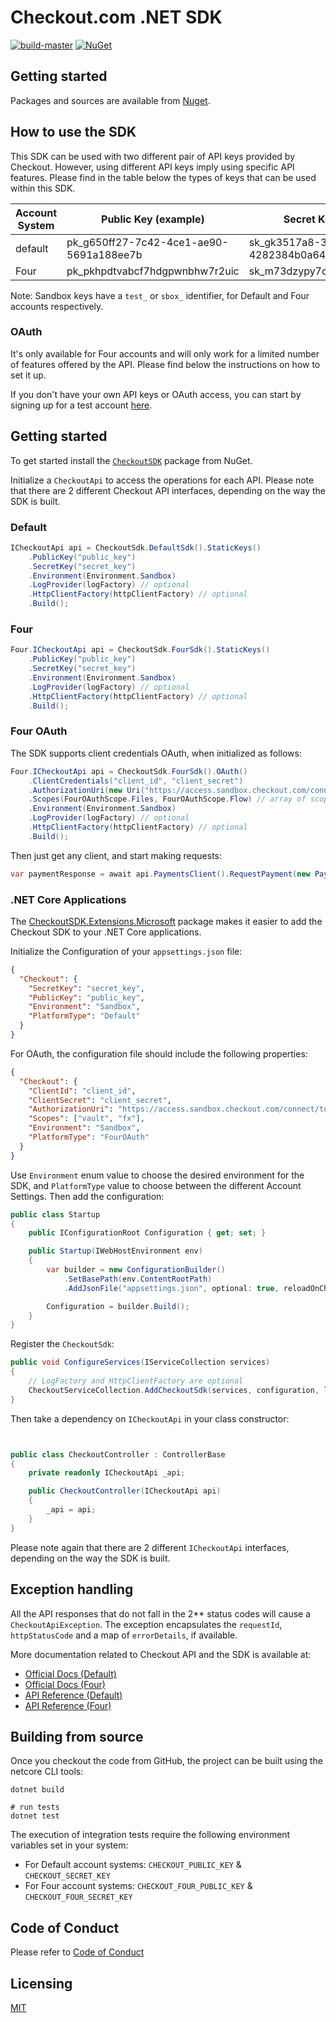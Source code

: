 # Checkout.com .NET SDK

[![build-master](https://github.com/checkout/checkout-sdk-net/actions/workflows/build-master.yml/badge.svg?branch=master)](https://github.com/checkout/checkout-sdk-net/actions/workflows/build-master.yml)
[![NuGet](https://img.shields.io/nuget/v/CheckoutSDK.svg)](https://www.nuget.org/packages/CheckoutSDK)

## Getting started

Packages and sources are available from [Nuget](https://www.nuget.org/packages/CheckoutSDK).

## How to use the SDK

This SDK can be used with two different pair of API keys provided by Checkout. However, using different API keys imply using specific API features. Please find in the table below the types of keys that can be used within this SDK.

| Account System | Public Key (example)                    | Secret Key (example)                    |
| -------------- | --------------------------------------- | --------------------------------------- |
| default        | pk_g650ff27-7c42-4ce1-ae90-5691a188ee7b | sk_gk3517a8-3z01-45fq-b4bd-4282384b0a64 |
| Four           | pk_pkhpdtvabcf7hdgpwnbhw7r2uic          | sk_m73dzypy7cf3gf5d2xr4k7sxo4e          |

Note: Sandbox keys have a `test_` or `sbox_` identifier, for Default and Four accounts respectively.

### OAuth

It's only available for Four accounts and will only work for a limited number of features offered by the API. Please find below the instructions on how to set it up.

If you don't have your own API keys or OAuth access, you can start by signing up for a test account [here](https://www.checkout.com/get-test-account).

## Getting started

To get started install the [`CheckoutSDK`](https://www.nuget.org/packages/CheckoutSDK) package from NuGet.

Initialize a `CheckoutApi` to access the operations for each API. Please note that there are 2 different Checkout API interfaces, depending on the way the SDK is built.

### Default

```c#
ICheckoutApi api = CheckoutSdk.DefaultSdk().StaticKeys()
    .PublicKey("public_key")
    .SecretKey("secret_key")
    .Environment(Environment.Sandbox)
    .LogProvider(logFactory) // optional
    .HttpClientFactory(httpClientFactory) // optional
    .Build();
```

### Four

```c#
Four.ICheckoutApi api = CheckoutSdk.FourSdk().StaticKeys()
    .PublicKey("public_key")
    .SecretKey("secret_key")
    .Environment(Environment.Sandbox)
    .LogProvider(logFactory) // optional
    .HttpClientFactory(httpClientFactory) // optional
    .Build();
```
### Four OAuth

The SDK supports client credentials OAuth, when initialized as follows:

```c#
Four.ICheckoutApi api = CheckoutSdk.FourSdk().OAuth()
    .ClientCredentials("client_id", "client_secret")
    .AuthorizationUri(new Uri("https://access.sandbox.checkout.com/connect/token")) // custom authorization URI, optional
    .Scopes(FourOAuthScope.Files, FourOAuthScope.Flow) // array of scopes, optional
    .Environment(Environment.Sandbox)
    .LogProvider(logFactory) // optional
    .HttpClientFactory(httpClientFactory) // optional
    .Build();
```

Then just get any client, and start making requests:

```c#
var paymentResponse = await api.PaymentsClient().RequestPayment(new PaymentRequest());
```

### .NET Core Applications

The [CheckoutSDK.Extensions.Microsoft](https://www.nuget.org/packages/CheckoutSDK.Extensions.Microsoft) package makes it easier to add the Checkout SDK to your .NET Core applications.

Initialize the Configuration of your `appsettings.json` file:

```json
{
  "Checkout": {
    "SecretKey": "secret_key",
    "PublicKey": "public_key",
    "Environment": "Sandbox",
    "PlatformType": "Default"
  }
}
```
For OAuth, the configuration file should include the following properties:

```json
{
  "Checkout": {
    "ClientId": "client_id",
    "ClientSecret": "client_secret",
    "AuthorizationUri": "https://access.sandbox.checkout.com/connect/token",
    "Scopes": ["vault", "fx"],
    "Environment": "Sandbox",
    "PlatformType": "FourOAuth"
  }
}
```
Use `Environment` enum value to choose the desired environment for the SDK, and `PlatformType` value to choose between the different Account Settings. Then add the configuration:

```c#
public class Startup 
{
    public IConfigurationRoot Configuration { get; set; }

    public Startup(IWebHostEnvironment env)
    {
        var builder = new ConfigurationBuilder()
            .SetBasePath(env.ContentRootPath)
            .AddJsonFile("appsettings.json", optional: true, reloadOnChange: true);

        Configuration = builder.Build();
    }
}
```
Register the `CheckoutSdk`:

```c#
public void ConfigureServices(IServiceCollection services)
{
    // LogFactory and HttpClientFactory are optional
    CheckoutServiceCollection.AddCheckoutSdk(services, configuration, logFactory, httpClientFactory);
}
```
Then take a dependency on `ICheckoutApi` in your class constructor:

```c#


public class CheckoutController : ControllerBase
{
    private readonly ICheckoutApi _api;

    public CheckoutController(ICheckoutApi api)
    {
        _api = api;
    }
}
```
Please note again that there are 2 different `ICheckoutApi` interfaces, depending on the way the SDK is built.

## Exception handling

All the API responses that do not fall in the 2** status codes will cause a `CheckoutApiException`. The exception encapsulates
the `requestId`, `httpStatusCode` and a map of `errorDetails`, if available.

More documentation related to Checkout API and the SDK is available at:

* [Official Docs (Default)](https://docs.checkout.com/)
* [Official Docs (Four)](https://docs.checkout.com/four)
* [API Reference (Default)](https://api-reference.checkout.com/)
* [API Reference (Four)](https://api-reference.checkout.com/preview/crusoe/)

## Building from source

Once you checkout the code from GitHub, the project can be built using the netcore CLI tools:

```
dotnet build

# run tests
dotnet test
```

The execution of integration tests require the following environment variables set in your system:

* For Default account systems: `CHECKOUT_PUBLIC_KEY` & `CHECKOUT_SECRET_KEY`
* For Four account systems: `CHECKOUT_FOUR_PUBLIC_KEY` & `CHECKOUT_FOUR_SECRET_KEY`

## Code of Conduct

Please refer to [Code of Conduct](CODE_OF_CONDUCT.md)

## Licensing

[MIT](LICENSE.md)